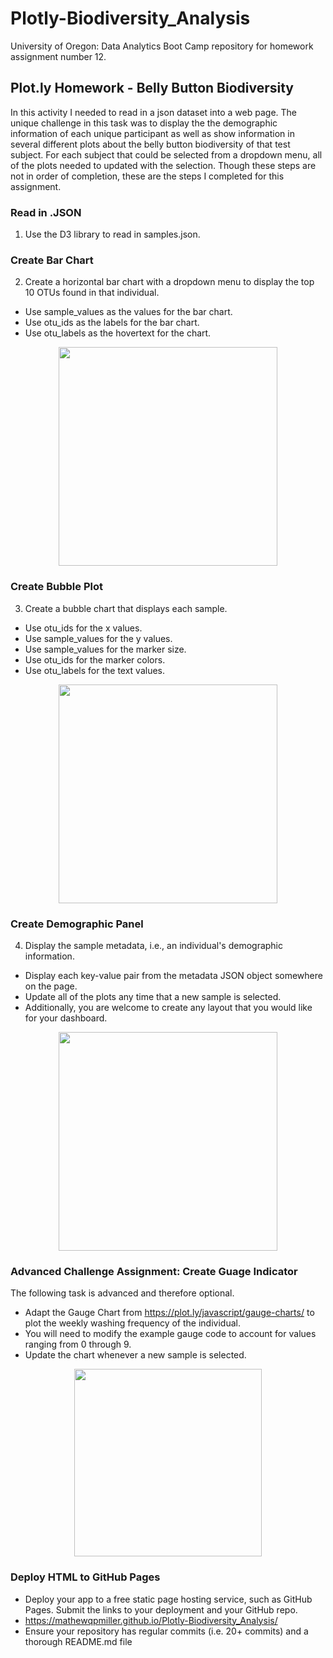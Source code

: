 # Plotly-Biodiversity_Analysis
University of Oregon: Data Analytics Boot Camp repository for homework assignment number 12.

## Plot.ly Homework - Belly Button Biodiversity

In this activity I needed to read in a json dataset into a web page. The unique challenge in this task was to display the the demographic information of each unique participant as well as show information in several different plots about the belly button biodiversity of that test subject.  For each subject that could be selected from a dropdown menu, all of the plots needed to updated with the selection.  Though these steps are not in order of completion, these are the steps I completed for this assignment.  

### Read in .JSON 
1) Use the D3 library to read in samples.json.

### Create Bar Chart
2) Create a horizontal bar chart with a dropdown menu to display the top 10 OTUs found in that individual.
* Use sample_values as the values for the bar chart.
* Use otu_ids as the labels for the bar chart.
* Use otu_labels as the hovertext for the chart.

<p align="center">
    <img src="https://github.com/mathewqpmiller/Plotly-Biodiversity_Analysis/blob/main/Images/my_bar_chart.JPG?raw=true" height ="350">
</p>

### Create Bubble Plot
3) Create a bubble chart that displays each sample.
* Use otu_ids for the x values.
* Use sample_values for the y values.
* Use sample_values for the marker size.
* Use otu_ids for the marker colors.
* Use otu_labels for the text values.

<p align="center">
    <img src="https://github.com/mathewqpmiller/Plotly-Biodiversity_Analysis/blob/main/Images/my_bubble_plot.JPG?raw=true" height ="350">
</p>

### Create Demographic Panel
4) Display the sample metadata, i.e., an individual's demographic information.
* Display each key-value pair from the metadata JSON object somewhere on the page.
* Update all of the plots any time that a new sample is selected.
* Additionally, you are welcome to create any layout that you would like for your dashboard.

<p align="center">
    <img src="https://github.com/mathewqpmiller/Plotly-Biodiversity_Analysis/blob/main/Images/my_demographics_panel.JPG?raw=true" height ="350">
</p>

### Advanced Challenge Assignment: Create Guage Indicator
The following task is advanced and therefore optional.
* Adapt the Gauge Chart from https://plot.ly/javascript/gauge-charts/ to plot the weekly washing frequency of the individual.
* You will need to modify the example gauge code to account for values ranging from 0 through 9.
* Update the chart whenever a new sample is selected.

<p align="center">
    <img src="https://github.com/mathewqpmiller/Plotly-Biodiversity_Analysis/blob/main/Images/my_guage_indicator.JPG?raw=true" height ="300">
</p>

### Deploy HTML to GitHub Pages
* Deploy your app to a free static page hosting service, such as GitHub Pages. Submit the links to your deployment and your GitHub repo.
* https://mathewqpmiller.github.io/Plotly-Biodiversity_Analysis/
* Ensure your repository has regular commits (i.e. 20+ commits) and a thorough README.md file

